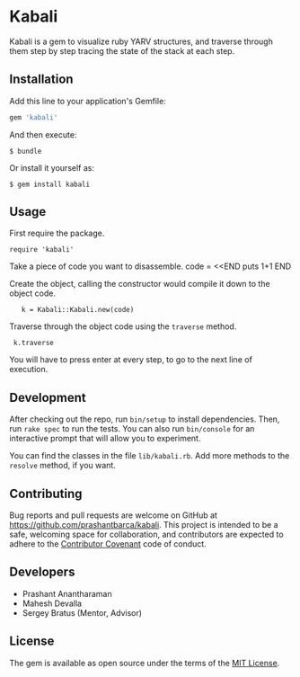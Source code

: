 # Kabali

Kabali is a gem to visualize ruby YARV structures, and traverse through them step by step tracing the state of the stack at each step.

## Installation

Add this line to your application's Gemfile:

```ruby
gem 'kabali'
```

And then execute:

    $ bundle

Or install it yourself as:

    $ gem install kabali

## Usage

First require the package. 

    require 'kabali'

Take a piece of code you want to disassemble. 
    code = <<END
    puts 1+1
    END

Create the object, calling the constructor would compile it down to the object code. 

       k = Kabali::Kabali.new(code)

Traverse through the object code using the `traverse` method. 
	 
	 k.traverse

You will have to press enter at every step, to go to the next line of execution.

## Development

After checking out the repo, run `bin/setup` to install dependencies. Then, run `rake spec` to run the tests. You can also run `bin/console` for an interactive prompt that will allow you to experiment.

You can find the classes in the file `lib/kabali.rb`. Add more methods to the `resolve` method, if you want. 

## Contributing

Bug reports and pull requests are welcome on GitHub at https://github.com/prashantbarca/kabali. This project is intended to be a safe, welcoming space for collaboration, and contributors are expected to adhere to the [Contributor Covenant](http://contributor-covenant.org) code of conduct.

## Developers

* Prashant Anantharaman
* Mahesh Devalla
* Sergey Bratus (Mentor, Advisor)

## License

The gem is available as open source under the terms of the [MIT License](http://opensource.org/licenses/MIT).

